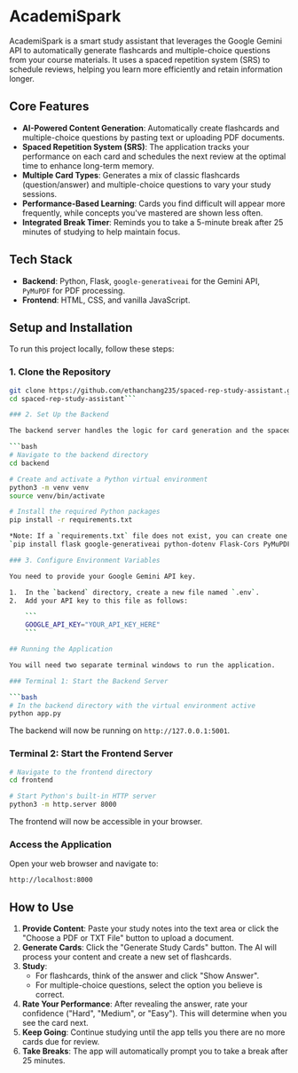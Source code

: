 # AcademiSpark

AcademiSpark is a smart study assistant that leverages the Google Gemini API to automatically generate flashcards and multiple-choice questions from your course materials. It uses a spaced repetition system (SRS) to schedule reviews, helping you learn more efficiently and retain information longer.

## Core Features

*   **AI-Powered Content Generation**: Automatically create flashcards and multiple-choice questions by pasting text or uploading PDF documents.
*   **Spaced Repetition System (SRS)**: The application tracks your performance on each card and schedules the next review at the optimal time to enhance long-term memory.
*   **Multiple Card Types**: Generates a mix of classic flashcards (question/answer) and multiple-choice questions to vary your study sessions.
*   **Performance-Based Learning**: Cards you find difficult will appear more frequently, while concepts you've mastered are shown less often.
*   **Integrated Break Timer**: Reminds you to take a 5-minute break after 25 minutes of studying to help maintain focus.

## Tech Stack

*   **Backend**: Python, Flask, `google-generativeai` for the Gemini API, `PyMuPDF` for PDF processing.
*   **Frontend**: HTML, CSS, and vanilla JavaScript.

## Setup and Installation

To run this project locally, follow these steps:

### 1. Clone the Repository

```bash
git clone https://github.com/ethanchang235/spaced-rep-study-assistant.git
cd spaced-rep-study-assistant```

### 2. Set Up the Backend

The backend server handles the logic for card generation and the spaced repetition algorithm.

```bash
# Navigate to the backend directory
cd backend

# Create and activate a Python virtual environment
python3 -m venv venv
source venv/bin/activate

# Install the required Python packages
pip install -r requirements.txt

*Note: If a `requirements.txt` file does not exist, you can create one or install the packages manually:*
`pip install flask google-generativeai python-dotenv Flask-Cors PyMuPDF`

### 3. Configure Environment Variables

You need to provide your Google Gemini API key.

1.  In the `backend` directory, create a new file named `.env`.
2.  Add your API key to this file as follows:

    ```
    GOOGLE_API_KEY="YOUR_API_KEY_HERE"
    ```

## Running the Application

You will need two separate terminal windows to run the application.

### Terminal 1: Start the Backend Server

```bash
# In the backend directory with the virtual environment active
python app.py

```
The backend will now be running on `http://127.0.0.1:5001`.

### Terminal 2: Start the Frontend Server

```bash
# Navigate to the frontend directory
cd frontend

# Start Python's built-in HTTP server
python3 -m http.server 8000
```
The frontend will now be accessible in your browser.

### Access the Application

Open your web browser and navigate to:

`http://localhost:8000`

## How to Use

1.  **Provide Content**: Paste your study notes into the text area or click the "Choose a PDF or TXT File" button to upload a document.
2.  **Generate Cards**: Click the "Generate Study Cards" button. The AI will process your content and create a new set of flashcards.
3.  **Study**:
    *   For flashcards, think of the answer and click "Show Answer".
    *   For multiple-choice questions, select the option you believe is correct.
4.  **Rate Your Performance**: After revealing the answer, rate your confidence ("Hard", "Medium", or "Easy"). This will determine when you see the card next.
5.  **Keep Going**: Continue studying until the app tells you there are no more cards due for review.
6.  **Take Breaks**: The app will automatically prompt you to take a break after 25 minutes.